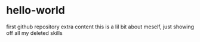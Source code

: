 # hello-world
first github repository
extra content
this is a lil bit about meself, just showing off all my deleted skills
